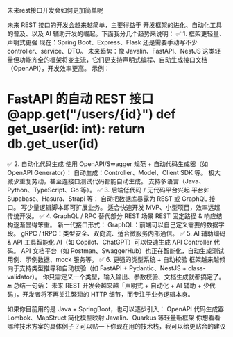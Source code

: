 
未来rest接口开发会如何更加简单呢
 
未来 REST 接口的开发会越来越简单，主要得益于 开发框架的进化、自动化工具的普及、以及 AI 辅助开发的崛起。下面我分几个趋势来说明：
✅ 1. 框架更轻量、声明式更强
现在：Spring Boot、Express、Flask 还是需要手动写不少 controller、service、DTO。
未来趋势：像 Javalin、FastAPI、NestJS 这类轻量但功能齐全的框架将变主流，它们更支持声明式编程、自动生成接口文档（OpenAPI），开发效率更高。
示例：
# FastAPI 的自动 REST 接口 @app.get("/users/{id}") def get_user(id: int): return db.get_user(id)
✅ 2. 自动化代码生成
使用 OpenAPI/Swagger 规范 + 自动代码生成器（如 OpenAPI Generator）：
自动生成：Controller、Model、Client SDK 等。
极大减少重复劳动，甚至连接口测试代码都能自动生成。
支持多语言（Java、Python、TypeScript、Go 等）。
✅ 3. 后端低代码 / 无代码平台兴起
平台如 Supabase、Hasura、Strapi 等：
自动把数据库暴露为 REST 或 GraphQL 接口。
写少量逻辑脚本即可扩展业务。
适合快速开发 MVP、小型项目，效率远超传统开发。
✅ 4. GraphQL / RPC 替代部分 REST 场景
REST 固定路径 & 响应结构逐渐显得笨重。
新一代接口形式：
GraphQL：前端可以自己定义需要的数据字段。
gRPC / tRPC：类型安全、双向流、适合微服务内部通信。
✅ 5. AI 辅助编码 & API 工具智能化
AI（如 Copilot、ChatGPT）可以快速生成 API Controller 代码。
API 文档平台（如 Postman、SwaggerHub）也正在智能化，自动生成测试用例、示例数据、mock 服务等。
✅ 6. 更强的类型系统 + 自动校验
框架越来越倾向于支持类型推导和自动校验（如 FastAPI + Pydantic、NestJS + class-validator）。
你只需定义一个类型，输入输出、参数校验、文档生成就都搞定了。
🔚 总结一句话：
未来 REST 开发会越来越「声明式 + 自动化 + AI 辅助 + 少代码」，开发者将不再关注繁琐的 HTTP 细节，而专注于业务逻辑本身。


如果你目前用的是 Java + SpringBoot，也可以逐步引入：
OpenAPI 代码生成器
Lombok、MapStruct 简化模型映射
Javalin、Quarkus 等轻量新框架
你想看看哪种技术方案的具体例子？可以贴一下你现在用的技术栈，我可以给更贴合的建议